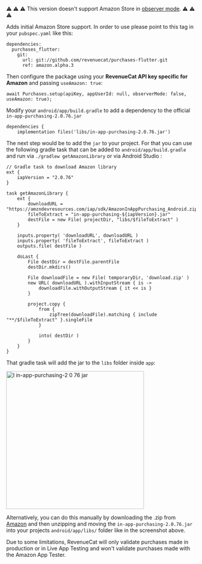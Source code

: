 ⚠️ ⚠️ ⚠️
This version doesn't support Amazon Store in [observer mode](https://docs.revenuecat.com/docs/observer-mode).
⚠️ ⚠️ ⚠️

Adds initial Amazon Store support. In order to use please point to this tag in your `pubspec.yaml` like this:

```
dependencies:
  purchases_flutter:
    git:
      url: git://github.com/revenuecat/purchases-flutter.git
      ref: amazon.alpha.3
```

Then configure the package using your **RevenueCat API key specific for Amazon** and passing `useAmazon: true`:

```
await Purchases.setup(apiKey, appUserId: null, observerMode: false, useAmazon: true);
```

Modify your `android/app/build.gradle` to add a dependency to the official `in-app-purchasing-2.0.76.jar`

```
dependencies {
    implementation files('libs/in-app-purchasing-2.0.76.jar')
```

The next step would be to add the `jar` to your project. For that you can use the following gradle task that can be added to `android/app/build.gradle` and run via `./gradlew getAmazonLibrary` or via Android Studio :

```
// Gradle task to download Amazon library
ext {
    iapVersion = "2.0.76"
}

task getAmazonLibrary {
    ext {
        downloadURL = "https://amzndevresources.com/iap/sdk/AmazonInAppPurchasing_Android.zip"
        fileToExtract = "in-app-purchasing-${iapVersion}.jar"
        destFile = new File( projectDir, "libs/$fileToExtract" )
    }

    inputs.property( 'downloadURL', downloadURL )
    inputs.property( 'fileToExtract', fileToExtract )
    outputs.file( destFile )

    doLast {
        File destDir = destFile.parentFile
        destDir.mkdirs()

        File downloadFile = new File( temporaryDir, 'download.zip' )
        new URL( downloadURL ).withInputStream { is ->
            downloadFile.withOutputStream { it << is }
        }

        project.copy {
            from {
                zipTree(downloadFile).matching { include "**/$fileToExtract" }.singleFile
            }

            into( destDir )
        }
    }
}
```

That gradle task will add the jar to the `libs` folder inside `app`:

<img width="366" alt="I in-app-purchasing-2 0 76 jar" src="https://user-images.githubusercontent.com/664544/127639109-e8b04a7e-2501-45ee-beca-d778ecab58a0.png">


Alternatively, you can do this manually by downloading the .zip from [Amazon](https://amzndevresources.com/iap/sdk/AmazonInAppPurchasing_Android.zip) and then unzipping and moving the `in-app-purchasing-2.0.76.jar` into your projects `android/app/libs/` folder like in the screenshot above.

Due to some limitations, RevenueCat will only validate purchases made in production or in Live App Testing and won't validate purchases made with the Amazon App Tester.
